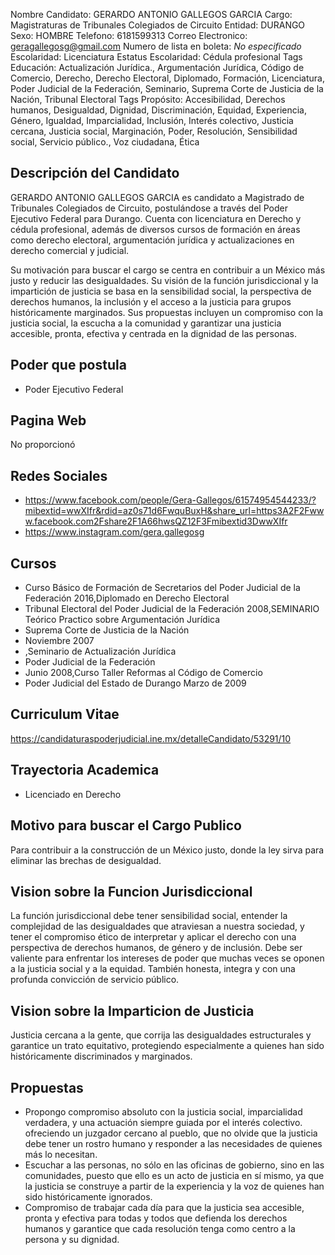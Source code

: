 Nombre Candidato: GERARDO ANTONIO GALLEGOS GARCIA
Cargo: Magistraturas de Tribunales Colegiados de Circuito
Entidad: DURANGO
Sexo: HOMBRE
Telefono: 6181599313
Correo Electronico: geragallegosg@gmail.com
Numero de lista en boleta: *No especificado*
Escolaridad: Licenciatura
Estatus Escolaridad: Cédula profesional
Tags Educación: Actualización Jurídica., Argumentación Jurídica, Código de Comercio, Derecho, Derecho Electoral, Diplomado, Formación, Licenciatura, Poder Judicial de la Federación, Seminario, Suprema Corte de Justicia de la Nación, Tribunal Electoral
Tags Propósito: Accesibilidad, Derechos humanos, Desigualdad, Dignidad, Discriminación, Equidad, Experiencia, Género, Igualdad, Imparcialidad, Inclusión, Interés colectivo, Justicia cercana, Justicia social, Marginación, Poder, Resolución, Sensibilidad social, Servicio público., Voz ciudadana, Ética


## Descripción del Candidato 

GERARDO ANTONIO GALLEGOS GARCIA es candidato a Magistrado de Tribunales Colegiados de Circuito, postulándose a través del Poder Ejecutivo Federal para Durango. Cuenta con licenciatura en Derecho y cédula profesional, además de diversos cursos de formación en áreas como derecho electoral, argumentación jurídica y actualizaciones en derecho comercial y judicial.

Su motivación para buscar el cargo se centra en contribuir a un México más justo y reducir las desigualdades. Su visión de la función jurisdiccional y la impartición de justicia se basa en la sensibilidad social, la perspectiva de derechos humanos, la inclusión y el acceso a la justicia para grupos históricamente marginados. Sus propuestas incluyen un compromiso con la justicia social, la escucha a la comunidad y garantizar una justicia accesible, pronta, efectiva y centrada en la dignidad de las personas.


## Poder que postula

- Poder Ejecutivo Federal


## Pagina Web

No proporcionó


## Redes Sociales

- https://www.facebook.com/people/Gera-Gallegos/61574954544233/?mibextid=wwXIfr&rdid=az0s71d6FwquBuxH&share_url=https3A2F2Fwww.facebook.com2Fshare2F1A66hwsQZ12F3Fmibextid3DwwXIfr
- https://www.instagram.com/gera.gallegosg


## Cursos

- Curso Básico de Formación de Secretarios del Poder Judicial de la Federación 2016,Diplomado en Derecho Electoral
- Tribunal Electoral del Poder Judicial de la Federación  2008,SEMINARIO Teórico Practico sobre Argumentación Jurídica
- Suprema Corte de Justicia de la Nación
- Noviembre 2007
- ,Seminario de Actualización Jurídica
- Poder Judicial de la Federación
- Junio 2008,Curso Taller Reformas al Código de Comercio
- Poder Judicial del Estado de Durango Marzo de 2009


## Curriculum Vitae

https://candidaturaspoderjudicial.ine.mx/detalleCandidato/53291/10


## Trayectoria Academica

- Licenciado en Derecho


## Motivo para buscar el Cargo Publico

Para contribuir a la construcción de un México justo, donde la ley sirva para eliminar las brechas de desigualdad.


## Vision sobre la Funcion Jurisdiccional

La función jurisdiccional debe tener sensibilidad social, entender la complejidad de las desigualdades que atraviesan a nuestra sociedad, y tener el compromiso ético de interpretar y aplicar el derecho con una perspectiva de derechos humanos, de género y de inclusión. Debe ser valiente para enfrentar los intereses de poder que muchas veces se oponen a la justicia social y a la equidad. También honesta, integra y con una profunda convicción de servicio público.


## Vision sobre la Imparticion de Justicia

Justicia cercana a la gente, que corrija las desigualdades estructurales y garantice un trato equitativo, protegiendo especialmente a quienes han sido históricamente discriminados y marginados.


## Propuestas

- Propongo compromiso absoluto con la justicia social, imparcialidad verdadera, y una actuación siempre guiada por el interés colectivo. ofreciendo un juzgador cercano al pueblo, que no olvide que la justicia debe tener un rostro humano y responder a las necesidades de quienes más lo necesitan.
- Escuchar a las personas, no sólo en las oficinas de gobierno, sino en las comunidades, puesto que ello es un acto de justicia en sí mismo, ya que la justicia se construye a partir de la experiencia y la voz de quienes han sido históricamente ignorados.
- Compromiso de trabajar cada día para que la justicia sea accesible, pronta y efectiva para todas y todos que defienda los derechos humanos y garantice que cada resolución tenga como centro a la persona y su dignidad.

